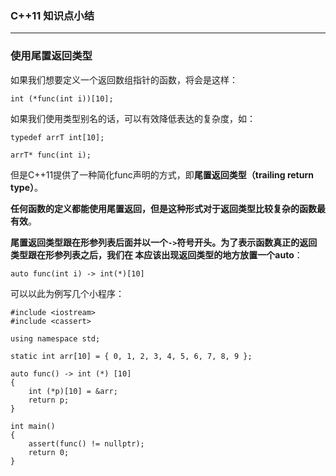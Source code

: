 ### C++11 知识点小结 ###
----------------------
### 使用尾置返回类型 ###

如果我们想要定义一个返回数组指针的函数，将会是这样：

	int (*func(int i))[10];
	
如果我们使用类型别名的话，可以有效降低表达的复杂度，如：

	typedef arrT int[10];
	
	arrT* func(int i);
	
但是C++11提供了一种简化func声明的方式，即**尾置返回类型（trailing return type）**。

**任何函数的定义都能使用尾置返回，但是这种形式对于返回类型比较复杂的函数最有效**。

**尾置返回类型跟在形参列表后面并以一个`->`符号开头。为了表示函数真正的返回类型跟在形参列表之后，我们在
本应该出现返回类型的地方放置一个auto**：

	auto func(int i) -> int(*)[10]
	
可以以此为例写几个小程序：

	#include <iostream>
	#include <cassert>

	using namespace std;

	static int arr[10] = { 0, 1, 2, 3, 4, 5, 6, 7, 8, 9 };

	auto func() -> int (*) [10]
	{
   		int (*p)[10] = &arr;
    	return p;
	}

	int main()
	{
    	assert(func() != nullptr);
    	return 0;
	}

